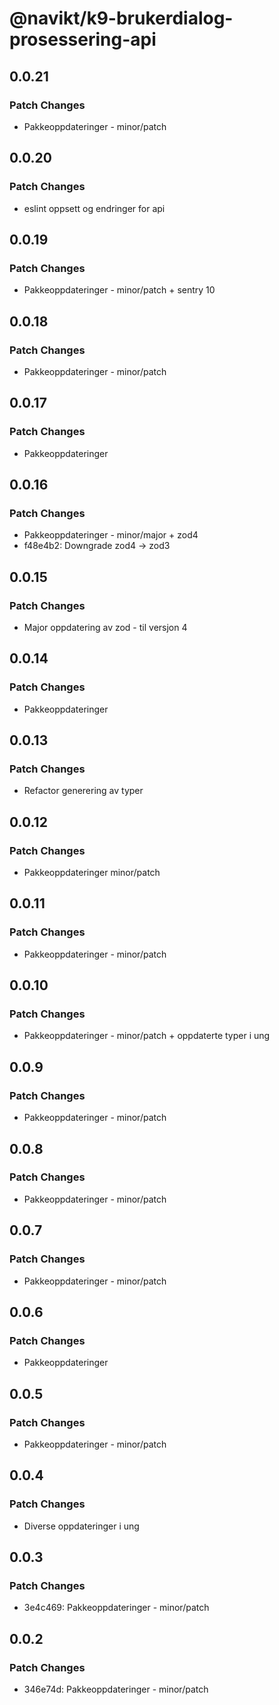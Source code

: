 # @navikt/k9-brukerdialog-prosessering-api

## 0.0.21

### Patch Changes

- Pakkeoppdateringer - minor/patch

## 0.0.20

### Patch Changes

- eslint oppsett og endringer for api

## 0.0.19

### Patch Changes

- Pakkeoppdateringer - minor/patch + sentry 10

## 0.0.18

### Patch Changes

- Pakkeoppdateringer - minor/patch

## 0.0.17

### Patch Changes

- Pakkeoppdateringer

## 0.0.16

### Patch Changes

- Pakkeoppdateringer - minor/major + zod4
- f48e4b2: Downgrade zod4 -> zod3

## 0.0.15

### Patch Changes

- Major oppdatering av zod - til versjon 4

## 0.0.14

### Patch Changes

- Pakkeoppdateringer

## 0.0.13

### Patch Changes

- Refactor generering av typer

## 0.0.12

### Patch Changes

- Pakkeoppdateringer minor/patch

## 0.0.11

### Patch Changes

- Pakkeoppdateringer - minor/patch

## 0.0.10

### Patch Changes

- Pakkeoppdateringer - minor/patch + oppdaterte typer i ung

## 0.0.9

### Patch Changes

- Pakkeoppdateringer - minor/patch

## 0.0.8

### Patch Changes

- Pakkeoppdateringer - minor/patch

## 0.0.7

### Patch Changes

- Pakkeoppdateringer - minor/patch

## 0.0.6

### Patch Changes

- Pakkeoppdateringer

## 0.0.5

### Patch Changes

- Pakkeoppdateringer - minor/patch

## 0.0.4

### Patch Changes

- Diverse oppdateringer i ung

## 0.0.3

### Patch Changes

- 3e4c469: Pakkeoppdateringer - minor/patch

## 0.0.2

### Patch Changes

- 346e74d: Pakkeoppdateringer - minor/patch
